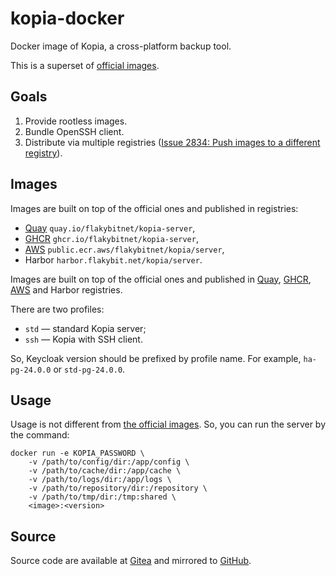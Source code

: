 # kopia-docker

Docker image of Kopia, a cross-platform backup tool.

This is a superset of [official images](https://github.com/kopia/kopia/tree/master/tools/docker).

## Goals

1. Provide rootless images.
2. Bundle OpenSSH client.
3. Distribute via multiple registries ([Issue 2834: Push images to a different registry](https://github.com/kopia/kopia/issues/2834)).

## Images

Images are built on top of the official ones and published in registries:
- [Quay](https://quay.io/repository/flakybitnet/kopia-server) `quay.io/flakybitnet/kopia-server`, 
- [GHCR](https://github.com/flakybitnet/kopia-docker/pkgs/container/kopia-server) `ghcr.io/flakybitnet/kopia-server`,
- [AWS](https://gallery.ecr.aws/flakybitnet/kopia/server) `public.ecr.aws/flakybitnet/kopia/server`,
- Harbor `harbor.flakybit.net/kopia/server`.

Images are built on top of the official ones and published in [Quay](https://quay.io/repository/flakybitnet/kopia-server),
[GHCR](https://github.com/flakybitnet/kopia-docker/pkgs/container/kopia-server), [AWS](https://gallery.ecr.aws/flakybitnet/kopia/server) and Harbor registries.

There are two profiles:
* `std` — standard Kopia server;
* `ssh` — Kopia with SSH client.

So, Keycloak version should be prefixed by profile name. For example, `ha-pg-24.0.0` or `std-pg-24.0.0`.

## Usage

Usage is not different from [the official images](https://kopia.io/docs/installation/#docker-images). So, you can run the server by the command:

```
docker run -e KOPIA_PASSWORD \
    -v /path/to/config/dir:/app/config \
    -v /path/to/cache/dir:/app/cache \
    -v /path/to/logs/dir:/app/logs \
    -v /path/to/repository/dir:/repository \
    -v /path/to/tmp/dir:/tmp:shared \
    <image>:<version>
```

## Source

Source code are available at [Gitea](https://gitea.flakybit.net/flakybit/kopia-docker) and mirrored to [GitHub](https://github.com/flakybitnet/kopia-docker).